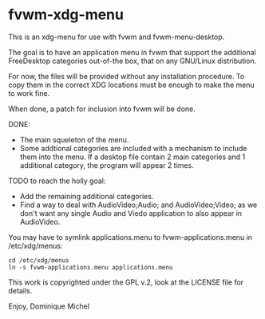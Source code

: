 fvwm-xdg-menu
=============

This is an xdg-menu for use with fvwm and fvwm-menu-desktop.

The goal is to have an application menu in fvwm that support
the additional FreeDesktop categories out-of-the box, that
on any GNU/Linux distribution.

For now, the files will be provided without any installation
procedure. To copy them in the correct XDG locations must be
enough to make the menu to work fine.

When done, a patch for inclusion into fvwm will be done.

DONE:
 - The main squeleton of the menu.
 - Some addtional categories are included with a mechanism to
    include them into the menu. If a desktop file contain 2
    main categories and 1 additional category, the program
    will appear 2 times.

TODO to reach the holly goal:
 - Add the remaining additional categories.
 - Find a way to deal with AudioVideo;Audio; and AudioVideo;Video; as
    we don't want any single Audio and Viedo application to also
    appear in AudioVideo.

You may have to symlink applications.menu to fvwm-applications.menu
in /etc/xdg/menus:

    cd /etc/xdg/menus
    ln -s fvwm-applications.menu applications.menu


This work is copyrighted under the GPL v.2, look at the
LICENSE file for details.

Enjoy,
Dominique Michel